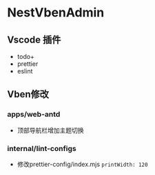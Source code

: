 # NestVbenAdmin

## Vscode 插件

- todo+
- prettier
- eslint

## Vben修改

### apps/web-antd

- 顶部导航栏增加主题切换

### internal/lint-configs

- 修改prettier-config/index.mjs `printWidth: 120`
